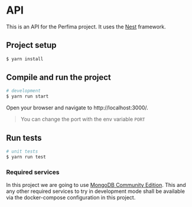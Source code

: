 API
===== 

This is an API for the Perfima project. It uses the [Nest](https://github.com/nestjs/nest) framework.

## Project setup

```bash
$ yarn install
```

## Compile and run the project

```bash
# development
$ yarn run start
```

Open your browser and navigate to http://localhost:3000/.

> You can change the port with the env variable `PORT`

## Run tests

```bash
# unit tests
$ yarn run test 
```

### Required services

In this project we are going to use [MongoDB Community Edition](https://www.mongodb.com/docs/manual/administration/install-community/).
This and any other required services to try in development mode shall be available via the docker-compose configuration 
in this project.



